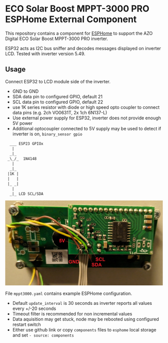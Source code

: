 # ECO Solar Boost MPPT-3000 PRO ESPHome External Component

This repository contains a component for [ESPHome](https://esphome.io/)
to support the AZO Digital ECO Solar Boost MPPT-3000 PRO inverter.

ESP32 acts as I2C bus sniffer and decodes messages displayed on inverter LCD. Tested with inverter version 5.49.

## Usage
Connect ESP32 to LCD module side of the inverter.
 - GND to GND
 - SDA data pin to configured GPIO, default 21
 - SCL data pin to configured GPIO, default 22
 - use 1K series resistor with diode or high speed opto coupler to connect data pins (e.g. 2ch VO0631T, 2x 1ch 6N137-L)
 - Use external power supply for ESP32, inverter does not provide enough 5V power
 - Additional optocoupler connected to 5V supply may be used to detect if inverter is on, `binary_sensor gpio`
```
  ___ ESP23 GPIOx
   |
  _|_
 _\_/_  1N4148
   |
  _|_
 |1K |
 |   |
 |_ _|
   |
  _|_ LCD SCL/SDA
```

![Diagram](./img/MPPT3000-LCD-wire.jpg)

File `mppt3000.yaml` contains example ESPHome configuration.
 - Default `update_interval` is 30 seconds as inverter reports all values every +/-20 seconds
 - Timeout filter is recommended for non incremental values
 - Data aquisition may get stuck, node may be rebooted using configured restart switch
 - Either use github link or copy `components` files to `esphome` local storage and set `- source: components`
